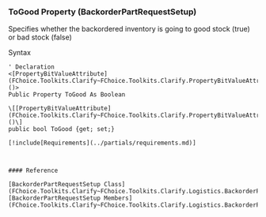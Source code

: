 ﻿### ToGood Property (BackorderPartRequestSetup)

Specifies whether the backordered inventory is going to good stock (true) or bad stock (false)

Syntax

```vbnet
' Declaration
<[PropertyBitValueAttribute](FChoice.Toolkits.Clarify~FChoice.Toolkits.Clarify.PropertyBitValueAttribute.md)()>
Public Property ToGood As Boolean

\[[PropertyBitValueAttribute](FChoice.Toolkits.Clarify~FChoice.Toolkits.Clarify.PropertyBitValueAttribute.md)()\]
public bool ToGood {get; set;}

[!include[Requirements](../partials/requirements.md)]



#### Reference

[BackorderPartRequestSetup Class](FChoice.Toolkits.Clarify~FChoice.Toolkits.Clarify.Logistics.BackorderPartRequestSetup.md)  
[BackorderPartRequestSetup Members](FChoice.Toolkits.Clarify~FChoice.Toolkits.Clarify.Logistics.BackorderPartRequestSetup_members.md)